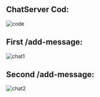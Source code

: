 ## ChatServer Cod:
![code](/img/code.png)

## First /add-message:
![chat1](/img/chat1.png)


## Second /add-message:
![chat2](/img/chat2.png)
